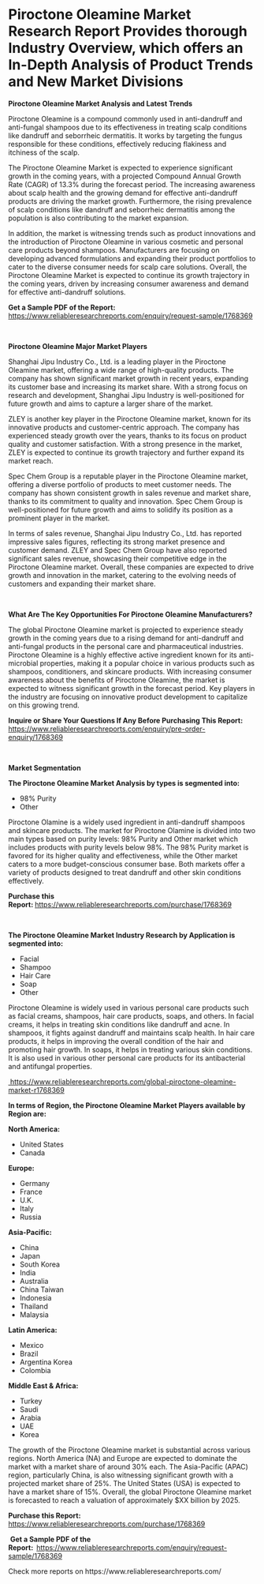 <p><h1>Piroctone Oleamine Market Research Report Provides thorough Industry Overview, which offers an In-Depth Analysis of Product Trends and New Market Divisions</h1></p><p><strong>Piroctone Oleamine Market Analysis and Latest Trends</strong></p>
<p><p>Piroctone Oleamine is a compound commonly used in anti-dandruff and anti-fungal shampoos due to its effectiveness in treating scalp conditions like dandruff and seborrheic dermatitis. It works by targeting the fungus responsible for these conditions, effectively reducing flakiness and itchiness of the scalp.</p><p>The Piroctone Oleamine Market is expected to experience significant growth in the coming years, with a projected Compound Annual Growth Rate (CAGR) of 13.3% during the forecast period. The increasing awareness about scalp health and the growing demand for effective anti-dandruff products are driving the market growth. Furthermore, the rising prevalence of scalp conditions like dandruff and seborrheic dermatitis among the population is also contributing to the market expansion.</p><p>In addition, the market is witnessing trends such as product innovations and the introduction of Piroctone Oleamine in various cosmetic and personal care products beyond shampoos. Manufacturers are focusing on developing advanced formulations and expanding their product portfolios to cater to the diverse consumer needs for scalp care solutions. Overall, the Piroctone Oleamine Market is expected to continue its growth trajectory in the coming years, driven by increasing consumer awareness and demand for effective anti-dandruff solutions.</p></p>
<p><strong>Get a Sample PDF of the Report:&nbsp;</strong> <a href="https://www.reliableresearchreports.com/enquiry/request-sample/1768369">https://www.reliableresearchreports.com/enquiry/request-sample/1768369</a></p>
<p>&nbsp;</p>
<p><strong>Piroctone Oleamine Major Market Players</strong></p>
<p><p>Shanghai Jipu Industry Co., Ltd. is a leading player in the Piroctone Oleamine market, offering a wide range of high-quality products. The company has shown significant market growth in recent years, expanding its customer base and increasing its market share. With a strong focus on research and development, Shanghai Jipu Industry is well-positioned for future growth and aims to capture a larger share of the market.</p><p>ZLEY is another key player in the Piroctone Oleamine market, known for its innovative products and customer-centric approach. The company has experienced steady growth over the years, thanks to its focus on product quality and customer satisfaction. With a strong presence in the market, ZLEY is expected to continue its growth trajectory and further expand its market reach.</p><p>Spec Chem Group is a reputable player in the Piroctone Oleamine market, offering a diverse portfolio of products to meet customer needs. The company has shown consistent growth in sales revenue and market share, thanks to its commitment to quality and innovation. Spec Chem Group is well-positioned for future growth and aims to solidify its position as a prominent player in the market.</p><p>In terms of sales revenue, Shanghai Jipu Industry Co., Ltd. has reported impressive sales figures, reflecting its strong market presence and customer demand. ZLEY and Spec Chem Group have also reported significant sales revenue, showcasing their competitive edge in the Piroctone Oleamine market. Overall, these companies are expected to drive growth and innovation in the market, catering to the evolving needs of customers and expanding their market share.</p></p>
<p>&nbsp;</p>
<p><strong>What Are The Key Opportunities For Piroctone Oleamine Manufacturers?</strong></p>
<p><p>The global Piroctone Oleamine market is projected to experience steady growth in the coming years due to a rising demand for anti-dandruff and anti-fungal products in the personal care and pharmaceutical industries. Piroctone Oleamine is a highly effective active ingredient known for its anti-microbial properties, making it a popular choice in various products such as shampoos, conditioners, and skincare products. With increasing consumer awareness about the benefits of Piroctone Oleamine, the market is expected to witness significant growth in the forecast period. Key players in the industry are focusing on innovative product development to capitalize on this growing trend.</p></p>
<p><strong>Inquire or Share Your Questions If Any Before Purchasing This Report:</strong> <a href="https://www.reliableresearchreports.com/enquiry/pre-order-enquiry/1768369">https://www.reliableresearchreports.com/enquiry/pre-order-enquiry/1768369</a></p>
<p>&nbsp;</p>
<p><strong>Market Segmentation</strong></p>
<p><strong>The Piroctone Oleamine Market Analysis by types is segmented into:</strong></p>
<p><ul><li>98% Purity</li><li>Other</li></ul></p>
<p><p>Piroctone Olamine is a widely used ingredient in anti-dandruff shampoos and skincare products. The market for Piroctone Olamine is divided into two main types based on purity levels: 98% Purity and Other market which includes products with purity levels below 98%. The 98% Purity market is favored for its higher quality and effectiveness, while the Other market caters to a more budget-conscious consumer base. Both markets offer a variety of products designed to treat dandruff and other skin conditions effectively.</p></p>
<p><strong>Purchase this Report:&nbsp;</strong><a href="https://www.reliableresearchreports.com/purchase/1768369">https://www.reliableresearchreports.com/purchase/1768369</a></p>
<p>&nbsp;</p>
<p><strong>The Piroctone Oleamine Market Industry Research by Application is segmented into:</strong></p>
<p><ul><li>Facial</li><li>Shampoo</li><li>Hair Care</li><li>Soap</li><li>Other</li></ul></p>
<p><p>Piroctone Oleamine is widely used in various personal care products such as facial creams, shampoos, hair care products, soaps, and others. In facial creams, it helps in treating skin conditions like dandruff and acne. In shampoos, it fights against dandruff and maintains scalp health. In hair care products, it helps in improving the overall condition of the hair and promoting hair growth. In soaps, it helps in treating various skin conditions. It is also used in various other personal care products for its antibacterial and antifungal properties.</p></p>
<p><a href="https://www.reliableresearchreports.com/global-piroctone-oleamine-market-r1768369">&nbsp;https://www.reliableresearchreports.com/global-piroctone-oleamine-market-r1768369</a></p>
<p><strong>In terms of Region, the Piroctone Oleamine Market Players available by Region are:</strong></p>
<p>
    <p> <strong> North America: </strong>
        <ul>
            <li>United States</li>
            <li>Canada</li>
        </ul>
        </p> 
    <p> <strong> Europe: </strong>
        <ul>
            <li>Germany</li>
            <li>France</li>
            <li>U.K.</li>
            <li>Italy</li>
            <li>Russia</li>
        </ul>
        </p> 
    <p> <strong> Asia-Pacific: </strong>
        <ul>
            <li>China</li>
            <li>Japan</li>
            <li>South Korea</li>
            <li>India</li>
            <li>Australia</li>
            <li>China Taiwan</li>
            <li>Indonesia</li>
            <li>Thailand</li>
            <li>Malaysia</li>
        </ul>
        </p> 
    <p> <strong> Latin America: </strong>
        <ul>
            <li>Mexico</li>
            <li>Brazil</li>
            <li>Argentina Korea</li>
            <li>Colombia</li>
        </ul>
        </p> 
    <p> <strong> Middle East & Africa: </strong>
        <ul>
            <li>Turkey</li>
            <li>Saudi</li>
            <li>Arabia</li>
            <li>UAE</li>
            <li>Korea</li>
        </ul>
    </p>
    </p>
<p><p>The growth of the Piroctone Oleamine market is substantial across various regions. North America (NA) and Europe are expected to dominate the market with a market share of around 30% each. The Asia-Pacific (APAC) region, particularly China, is also witnessing significant growth with a projected market share of 25%. The United States (USA) is expected to have a market share of 15%. Overall, the global Piroctone Oleamine market is forecasted to reach a valuation of approximately $XX billion by 2025.</p></p>
<p><strong>Purchase this Report: </strong><a href="https://www.reliableresearchreports.com/purchase/1768369">https://www.reliableresearchreports.com/purchase/1768369</a></p>
<p>&nbsp;<strong>Get a Sample PDF of the Report:&nbsp;&nbsp;</strong><a href="https://www.reliableresearchreports.com/enquiry/request-sample/1768369">https://www.reliableresearchreports.com/enquiry/request-sample/1768369</a></p>
<p><strong></strong></p>
<p>Check more reports on https://www.reliableresearchreports.com/</p>